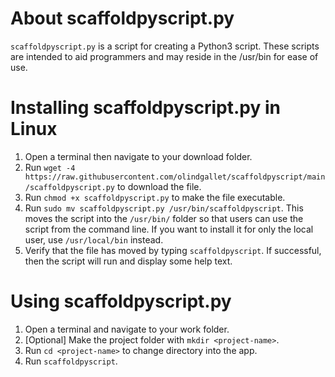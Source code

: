 # About scaffoldpyscript.py

`scaffoldpyscript.py` is a script for creating a Python3 script.  These scripts are intended to aid programmers and may reside in the /usr/bin for ease of use.

# Installing scaffoldpyscript.py in Linux

1.  Open a terminal then navigate to your download folder.
2.  Run `wget -4 https://raw.githubusercontent.com/olindgallet/scaffoldpyscript/main/scaffoldpyscript.py` to download the file.
3.  Run `chmod +x scaffoldpyscript.py` to make the file executable.
4.  Run `sudo mv scaffoldpyscript.py /usr/bin/scaffoldpyscript`.  This moves the script into the `/usr/bin/` folder so that users can use the script from the command line.  If you want to install it for only the local user, use `/usr/local/bin` instead.
5.  Verify that the file has moved by typing `scaffoldpyscript`.  If successful, then the script will run and display some help text.

# Using scaffoldpyscript.py

1.  Open a terminal and navigate to your work folder.
2.  [Optional] Make the project folder with `mkdir <project-name>`.
3.  Run `cd <project-name>` to change directory into the app.
4.  Run `scaffoldpyscript`.
